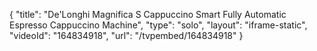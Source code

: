 {
    "title": "De'Longhi Magnifica S Cappuccino Smart Fully Automatic Espresso Cappuccino Machine",
    "type": "solo",
    "layout": "iframe-static",
    "videoId": "164834918",
    "url": "\/tvpembed\/164834918"
}